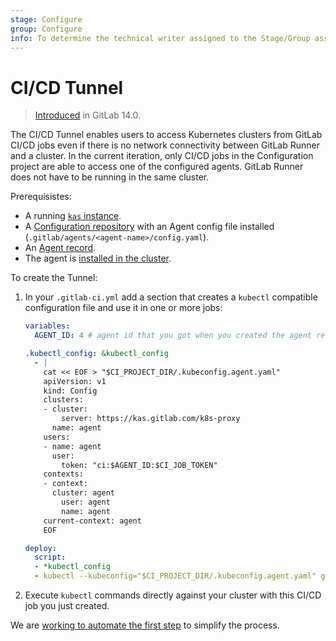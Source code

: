 ```yaml
---
stage: Configure
group: Configure
info: To determine the technical writer assigned to the Stage/Group associated with this page, see https://about.gitlab.com/handbook/engineering/ux/technical-writing/#assignments
---
```


# CI/CD Tunnel

> [Introduced](https://gitlab.com/gitlab-org/gitlab/-/issues/327409) in GitLab 14.0.

The CI/CD Tunnel enables users to access Kubernetes clusters from GitLab CI/CD jobs even if there is no network
connectivity between GitLab Runner and a cluster. In the current iteration, only CI/CD jobs in the Configuration project
are able to access one of the configured agents. GitLab Runner does not have to be running in the same cluster.

Prerequisistes:

- A running [`kas` instance](index.md#set-up-the-kubernetes-agent-server).
- A [Configuration repository](index.md#define-a-configuration-repository) with an Agent config file installed (`.gitlab/agents/<agent-name>/config.yaml`).
- An [Agent record](index.md#create-an-agent-record-in-gitlab).
- The agent is [installed in the cluster](index.md#install-the-agent-into-the-cluster).

To create the Tunnel:

1. In your `.gitlab-ci.yml` add a section that creates a `kubectl` compatible configuration file and use it in one
   or more jobs:

   ```yaml
   variables:
     AGENT_ID: 4 # agent id that you got when you created the agent record

   .kubectl_config: &kubectl_config
     - |
       cat << EOF > "$CI_PROJECT_DIR/.kubeconfig.agent.yaml"
       apiVersion: v1
       kind: Config
       clusters:
       - cluster:
           server: https://kas.gitlab.com/k8s-proxy
         name: agent
       users:
       - name: agent
         user:
           token: "ci:$AGENT_ID:$CI_JOB_TOKEN"
       contexts:
       - context:
         cluster: agent
           user: agent
           name: agent
       current-context: agent
       EOF

   deploy:
     script:
     - *kubectl_config
     - kubectl --kubeconfig="$CI_PROJECT_DIR/.kubeconfig.agent.yaml" get pods
   ```

1. Execute `kubectl` commands directly against your cluster with this CI/CD job you just created.

We are [working to automate the first step](https://gitlab.com/gitlab-org/gitlab/-/issues/324275) to simplify the process.
